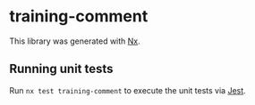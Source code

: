 # training-comment

This library was generated with [Nx](https://nx.dev).

## Running unit tests

Run `nx test training-comment` to execute the unit tests via [Jest](https://jestjs.io).
